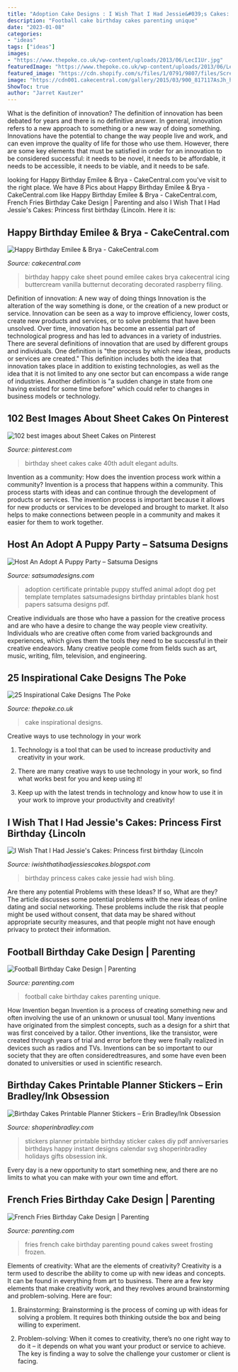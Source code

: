 ```yaml
---
title: "Adoption Cake Designs : I Wish That I Had Jessie&#039;s Cakes: Princess First Birthday {lincoln"
description: "Football cake birthday cakes parenting unique"
date: "2023-01-08"
categories:
- "ideas"
tags: ["ideas"]
images:
- "https://www.thepoke.co.uk/wp-content/uploads/2013/06/LecI1Ur.jpg"
featuredImage: "https://www.thepoke.co.uk/wp-content/uploads/2013/06/LecI1Ur.jpg"
featured_image: "https://cdn.shopify.com/s/files/1/0791/9807/files/Screen_Shot_2017-12-18_at_12.09.40_PM_grande.png?v=1513627861"
image: "https://cdn001.cakecentral.com/gallery/2015/03/900_817117AsJh_happy-birthday-emilee-amp-brya.jpg"
ShowToc: true
author: "Jarret Kautzer"
---
```



What is the definition of innovation?
The definition of innovation has been debated for years and there is no definitive answer. In general, innovation refers to a new approach to something or a new way of doing something. Innovations have the potential to change the way people live and work, and can even improve the quality of life for those who use them. However, there are some key elements that must be satisfied in order for an innovation to be considered successful: it needs to be novel, it needs to be affordable, it needs to be accessible, it needs to be viable, and it needs to be safe.

	

		
looking for Happy Birthday Emilee &amp; Brya - CakeCentral.com you've visit to the right place. We have 8 Pics about Happy Birthday Emilee &amp; Brya - CakeCentral.com like Happy Birthday Emilee &amp; Brya - CakeCentral.com, French Fries Birthday Cake Design | Parenting and also I Wish That I Had Jessie&#039;s Cakes: Princess first birthday {Lincoln. Here it is:
		
    
## Happy Birthday Emilee &amp; Brya - CakeCentral.com

<img loading=lazy src="https://cdn001.cakecentral.com/gallery/2015/03/900_817117AsJh_happy-birthday-emilee-amp-brya.jpg" onerror="this.onerror=null;this.src='https://tse1.mm.bing.net/th?id=OIP.ctaWf9lm84e3xW-42-BlswHaFj&amp;pid=15.1';" alt="Happy Birthday Emilee &amp; Brya - CakeCentral.com">

_Source: cakecentral.com_

>birthday happy cake sheet pound emilee cakes brya cakecentral icing buttercream vanilla butternut decorating decorated raspberry filing. 

	

Definition of innovation: A new way of doing things
Innovation is the alteration of the way something is done, or the creation of a new product or service. Innovation can be seen as a way to improve efficiency, lower costs, create new products and services, or to solve problems that have been unsolved. Over time, innovation has become an essential part of technological progress and has led to advances in a variety of industries.
There are several definitions of innovation that are used by different groups and individuals. One definition is "the process by which new ideas, products or services are created." This definition includes both the idea that innovation takes place in addition to existing technologies, as well as the idea that it is not limited to any one sector but can encompass a wide range of industries. Another definition is "a sudden change in state from one having existed for some time before" which could refer to changes in business models or technology.

    
## 102 Best Images About Sheet Cakes On Pinterest

<img loading=lazy src="https://s-media-cache-ak0.pinimg.com/736x/96/5b/ab/965babf855dd1af03a6e4a628e8c4ebc.jpg" onerror="this.onerror=null;this.src='https://tse1.mm.bing.net/th?id=OIP.AdR_AEReB9zBvqht7TBQIwHaKW&amp;pid=15.1';" alt="102 best images about Sheet Cakes on Pinterest">

_Source: pinterest.com_

>birthday sheet cakes cake 40th adult elegant adults. 

	

Invention as a community: How does the invention process work within a community?
Invention is a process that happens within a community. This process starts with ideas and can continue through the development of products or services. The invention process is important because it allows for new products or services to be developed and brought to market. It also helps to make connections between people in a community and makes it easier for them to work together.

    
## Host An Adopt A Puppy Party – Satsuma Designs

<img loading=lazy src="https://cdn.shopify.com/s/files/1/0791/9807/files/Screen_Shot_2017-12-18_at_12.09.40_PM_grande.png?v=1513627861" onerror="this.onerror=null;this.src='https://tse1.mm.bing.net/th?id=OIP.NFUqMFtmk863m-Np76eLSwHaFs&amp;pid=15.1';" alt="Host An Adopt A Puppy Party – Satsuma Designs">

_Source: satsumadesigns.com_

>adoption certificate printable puppy stuffed animal adopt dog pet template templates satsumadesigns birthday printables blank host papers satsuma designs pdf. 

	

Creative individuals are those who have a passion for the creative process and are who have a desire to change the way people view creativity. Individuals who are creative often come from varied backgrounds and experiences, which gives them the tools they need to be successful in their creative endeavors. Many creative people come from fields such as art, music, writing, film, television, and engineering.

    
## 25 Inspirational Cake Designs The Poke

<img loading=lazy src="https://www.thepoke.co.uk/wp-content/uploads/2013/06/LecI1Ur.jpg" onerror="this.onerror=null;this.src='https://tse3.mm.bing.net/th?id=OIP.N289KpQq2FDxgBoTeQ4jHAHaJ4&amp;pid=15.1';" alt="25 Inspirational Cake Designs The Poke">

_Source: thepoke.co.uk_

>cake inspirational designs. 

	

Creative ways to use technology in your work
1. Technology is a tool that can be used to increase productivity and creativity in your work.
2. There are many creative ways to use technology in your work, so find what works best for you and keep using it!

3. Keep up with the latest trends in technology and know how to use it in your work to improve your productivity and creativity!

    
## I Wish That I Had Jessie&#039;s Cakes: Princess First Birthday {Lincoln

<img loading=lazy src="https://2.bp.blogspot.com/-E9jInP9UUWw/TcYs9sitK-I/AAAAAAAADLg/Il06iXy_WaQ/s1600/princess+first+birthday+cake.JPG" onerror="this.onerror=null;this.src='https://tse2.mm.bing.net/th?id=OIP.nW4_S9Yl4b3rxDp4jXXAMQHaE8&amp;pid=15.1';" alt="I Wish That I Had Jessie&#039;s Cakes: Princess first birthday {Lincoln">

_Source: iwishthatihadjessiescakes.blogspot.com_

>birthday princess cakes cake jessie had wish bling. 

	

Are there any potential Problems with these Ideas? If so, What are they?
The article discusses some potential problems with the new ideas of online dating and social networking. These problems include the risk that people might be used without consent, that data may be shared without appropriate security measures, and that people might not have enough privacy to protect their information.

    
## Football Birthday Cake Design | Parenting

<img loading=lazy src="http://images.parenting.mdpcdn.com/sites/parenting.com/files/styles/facebook_og_image/public/ss43_CakePlanner_Football_P_new_0_0.jpg?itok=jkYFbkS0" onerror="this.onerror=null;this.src='https://tse1.mm.bing.net/th?id=OIP.uoDXvOGemO4azVDAepcCRgHaHa&amp;pid=15.1';" alt="Football Birthday Cake Design | Parenting">

_Source: parenting.com_

>football cake birthday cakes parenting unique. 

	

How Invention began
Invention is a process of creating something new and often involving the use of an unknown or unusual tool. Many inventions have originated from the simplest concepts, such as a design for a shirt that was first conceived by a tailor. Other inventions, like the transistor, were created through years of trial and error before they were finally realized in devices such as radios and TVs. Inventions can be so important to our society that they are often consideredtreasures, and some have even been donated to universities or used in scientific research.

    
## Birthday Cakes Printable Planner Stickers – Erin Bradley/Ink Obsession

<img loading=lazy src="https://cdn.shopify.com/s/files/1/1434/4508/products/Cakes_Printable_Planner_Stickers_1024x1024.png?v=1472151781" onerror="this.onerror=null;this.src='https://tse3.mm.bing.net/th?id=OIP.5_LUWNoxpD3Ufv7LA430tQHaJl&amp;pid=15.1';" alt="Birthday Cakes Printable Planner Stickers – Erin Bradley/Ink Obsession">

_Source: shoperinbradley.com_

>stickers planner printable birthday sticker cakes diy pdf anniversaries birthdays happy instant designs calendar svg shoperinbradley holidays gifts obsession ink. 

	

Every day is a new opportunity to start something new, and there are no limits to what you can make with your own time and effort.

    
## French Fries Birthday Cake Design | Parenting

<img loading=lazy src="https://images.parenting.mdpcdn.com/sites/parenting.com/files/styles/facebook_og_image/public/french-fries-birthday-cake_0.jpg?itok=DgCTDdVI" onerror="this.onerror=null;this.src='https://tse2.mm.bing.net/th?id=OIP.USb3Qv6s7fugfgbN4AwSpAHaHa&amp;pid=15.1';" alt="French Fries Birthday Cake Design | Parenting">

_Source: parenting.com_

>fries french cake birthday parenting pound cakes sweet frosting frozen. 

	

Elements of creativity: What are the elements of creativity?
Creativity is a term used to describe the ability to come up with new ideas and concepts. It can be found in everything from art to business. There are a few key elements that make creativity work, and they revolves around brainstorming and problem-solving. Here are four:
1. Brainstorming: Brainstorming is the process of coming up with ideas for solving a problem. It requires both thinking outside the box and being willing to experiment.

2. Problem-solving: When it comes to creativity, there’s no one right way to do it – it depends on what you want your product or service to achieve. The key is finding a way to solve the challenge your customer or client is facing.


